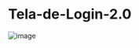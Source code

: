 # Tela-de-Login-2.0

![image](https://user-images.githubusercontent.com/49405293/236873992-a8129210-2228-4350-9adf-badd0989132e.png)
